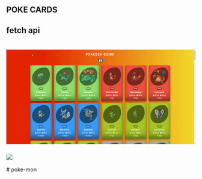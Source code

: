 ## POKE CARDS

## fetch api 

# <img id="close" src="screen.gif" />

<img id="close" src="profile banner.gif" />

#   p o k e - m o n 
 
 
